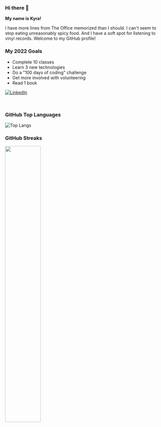 ### Hi there 👋

**My name is Kyra!**

I have more lines from The Office memorized than I should.
I can't seem to stop eating unreasonably spicy food.
And I have a soft spot for listening to vinyl records. Welcome to my GitHub profile!

### My 2022 Goals
- Complete 10 classes
- Learn 3 new technologies
- Do a "100 days of coding" challenge
- Get more involved with volunteering
- Read 1 book

<a href="https://www.linkedin.com/in/kyrajaeger/">![LinkedIn](https://img.shields.io/badge/LinkedIn-0077B5?style=for-the-badge&logo=linkedin&logoColor=white)</a>

<br>

### GitHub Top Languages
![Top Langs](https://github-readme-stats.vercel.app/api/top-langs/?username=jaegerkyra&layout=compact)

### GitHub Streaks
<img src="https://github-readme-streak-stats.herokuapp.com/?user=jaegerkyra&theme=dark" width="48%" >




<!--
**jaegerkyra/jaegerkyra** is a ✨ _special_ ✨ repository because its `README.md` (this file) appears on your GitHub profile.

Here are some ideas to get you started:

- 🔭 I’m currently working on ...
- 🌱 I’m currently learning ...
- 👯 I’m looking to collaborate on ...
- 🤔 I’m looking for help with ...
- 💬 Ask me about ...
- 📫 How to reach me: ...
- 😄 Pronouns: ...
- ⚡ Fun fact: ...
-->



